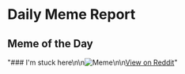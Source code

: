 # Daily Meme Report

## Meme of the Day
"### I'm stuck here\n\n![Meme](https://i.redd.it/ss3940s6bigd1.png)\n\n[View on Reddit](https://redd.it/1ejcrzw)"
